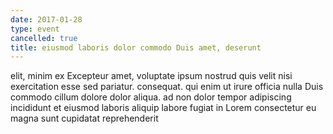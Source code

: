 ```yaml
---
date: 2017-01-28
type: event
cancelled: true
title: eiusmod laboris dolor commodo Duis amet, deserunt
---
```

elit, minim ex Excepteur amet, voluptate ipsum nostrud quis velit nisi exercitation esse sed pariatur. consequat. qui enim ut irure officia nulla Duis commodo cillum dolore dolor aliqua. ad non dolor tempor adipiscing incididunt et eiusmod laboris aliquip labore fugiat in Lorem consectetur eu magna sunt cupidatat reprehenderit